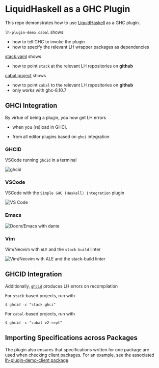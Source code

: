 # LiquidHaskell as a GHC Plugin

This repo demonstrates how to use [LiquidHaskell](https://github.com/ucsd-progsys/liquidhaskell) as a GHC plugin.

`lh-plugin-demo.cabal` shows 

- how to tell GHC to invoke the plugin
- how to specify the relevant LH wrapper packages as dependencies

[stack.yaml](stack.yaml) shows

- how to point `stack` at the relevant LH repositories on **github**

[cabal.project](cabal.project) shows

- how to point `cabal` to the relevant LH repositories on **github**
- only works with ghc-8.10.7

## GHCi Integration

By virtue of being a plugin, you now get LH errors 

- when you (re)load in GHCi. 

- from all editor plugins based on `ghci` integration

### GHCID

VSCode running `ghcid` in a terminal 

![ghcid](ghcid.gif)

### VSCode 

VSCode with the `Simple GHC (Haskell) Integration` plugin 

![VS Code](vscode.gif)

### Emacs

![Doom/Emacs with `dante`](emacs.gif)


### Vim

Vim/Neovim with `ALE` and the `stack-build` linter

![Vim/Neovim with `ALE` and the `stack-build` linter](vim.png)

## GHCID Integration

Additionally, [`ghcid`](https://github.com/ndmitchell/ghcid) produces LH errors on recompilation 

For `stack`-based projects, run with 

```
$ ghcid -c "stack ghci"
```

For `cabal`-based projects, run with 

```
$ ghcid -c "cabal v2-repl"
```

## Importing Specifications across Packages

The plugin also ensures that specifications written for one 
package are used when checking client packages. For an example, 
see the associated [lh-plugin-demo-client package](https://github.com/ucsd-progsys/lh-plugin-demo-client/).

